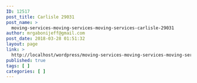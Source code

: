 ```yaml
---
ID: 12517
post_title: Carlisle 29031
post_name: >
  moving-services-moving-services-moving-services-carlisle-29031
author: mrgabonijeff@gmail.com
post_date: 2018-03-28 01:51:32
layout: page
link: >
  http://localhost/wordpress/moving-services-moving-services-moving-services-carlisle-29031/
published: true
tags: [ ]
categories: [ ]
---
```

